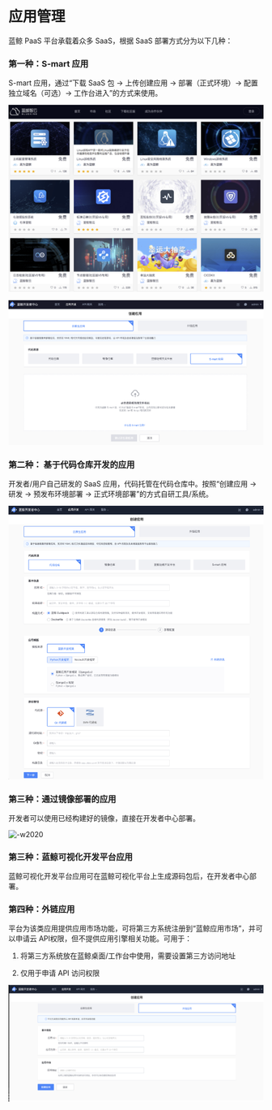 # 应用管理

蓝鲸 PaaS 平台承载着众多 SaaS，根据 SaaS 部署方式分为以下几种：

### 第一种：S-mart 应用

S-mart 应用，通过“下载 SaaS 包 -> 上传创建应用 -> 部署（正式环境）-> 配置独立域名（可选）-> 工作台进入”的方式来使用。

![-w2020](../../../assets/smartsaas.png)

![-w2020](../../../assets/paas3/saas_create.png)

### 第二种： 基于代码仓库开发的应用

开发者/用户自己研发的 SaaS 应用，代码托管在代码仓库中。按照“创建应用 -> 研发 -> 预发布环境部署 -> 正式环境部署”的方式自研工具/系统。

![-w2020](../../../assets/paas3/app_create.png)


### 第三种：通过镜像部署的应用

开发者可以使用已经构建好的镜像，直接在开发者中心部署。

![-w2020](../../../assets/paas3/image_create.png)

### 第三种：蓝鲸可视化开发平台应用

蓝鲸可视化开发平台应用可在蓝鲸可视化平台上生成源码包后，在开发者中心部署。


### 第四种：外链应用

平台为该类应用提供应用市场功能，可将第三方系统注册到“蓝鲸应用市场”，并可以申请云 API权限，但不提供应用引擎相关功能。可用于：

1. 将第三方系统放在蓝鲸桌面/工作台中使用，需要设置第三方访问地址

2. 仅用于申请 API 访问权限

![-w2020](../../../assets/paas3/third_app_create.png)